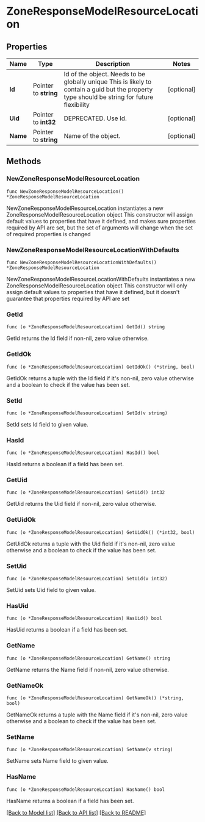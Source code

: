# ZoneResponseModelResourceLocation

## Properties

Name | Type | Description | Notes
------------ | ------------- | ------------- | -------------
**Id** | Pointer to **string** | Id of the object. Needs to be globally unique This is likely to contain a guid but the property type should be string for future flexibility | [optional] 
**Uid** | Pointer to **int32** | DEPRECATED. Use Id. | [optional] 
**Name** | Pointer to **string** | Name of the object. | [optional] 

## Methods

### NewZoneResponseModelResourceLocation

`func NewZoneResponseModelResourceLocation() *ZoneResponseModelResourceLocation`

NewZoneResponseModelResourceLocation instantiates a new ZoneResponseModelResourceLocation object
This constructor will assign default values to properties that have it defined,
and makes sure properties required by API are set, but the set of arguments
will change when the set of required properties is changed

### NewZoneResponseModelResourceLocationWithDefaults

`func NewZoneResponseModelResourceLocationWithDefaults() *ZoneResponseModelResourceLocation`

NewZoneResponseModelResourceLocationWithDefaults instantiates a new ZoneResponseModelResourceLocation object
This constructor will only assign default values to properties that have it defined,
but it doesn't guarantee that properties required by API are set

### GetId

`func (o *ZoneResponseModelResourceLocation) GetId() string`

GetId returns the Id field if non-nil, zero value otherwise.

### GetIdOk

`func (o *ZoneResponseModelResourceLocation) GetIdOk() (*string, bool)`

GetIdOk returns a tuple with the Id field if it's non-nil, zero value otherwise
and a boolean to check if the value has been set.

### SetId

`func (o *ZoneResponseModelResourceLocation) SetId(v string)`

SetId sets Id field to given value.

### HasId

`func (o *ZoneResponseModelResourceLocation) HasId() bool`

HasId returns a boolean if a field has been set.

### GetUid

`func (o *ZoneResponseModelResourceLocation) GetUid() int32`

GetUid returns the Uid field if non-nil, zero value otherwise.

### GetUidOk

`func (o *ZoneResponseModelResourceLocation) GetUidOk() (*int32, bool)`

GetUidOk returns a tuple with the Uid field if it's non-nil, zero value otherwise
and a boolean to check if the value has been set.

### SetUid

`func (o *ZoneResponseModelResourceLocation) SetUid(v int32)`

SetUid sets Uid field to given value.

### HasUid

`func (o *ZoneResponseModelResourceLocation) HasUid() bool`

HasUid returns a boolean if a field has been set.

### GetName

`func (o *ZoneResponseModelResourceLocation) GetName() string`

GetName returns the Name field if non-nil, zero value otherwise.

### GetNameOk

`func (o *ZoneResponseModelResourceLocation) GetNameOk() (*string, bool)`

GetNameOk returns a tuple with the Name field if it's non-nil, zero value otherwise
and a boolean to check if the value has been set.

### SetName

`func (o *ZoneResponseModelResourceLocation) SetName(v string)`

SetName sets Name field to given value.

### HasName

`func (o *ZoneResponseModelResourceLocation) HasName() bool`

HasName returns a boolean if a field has been set.


[[Back to Model list]](../README.md#documentation-for-models) [[Back to API list]](../README.md#documentation-for-api-endpoints) [[Back to README]](../README.md)


